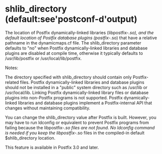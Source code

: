 # shlib_directory (default:see'postconf-d'output) 

 The location of Postfix dynamically-linked libraries
(libpostfix-*.so), and the default location of Postfix database
plugins (postfix-*.so) that have a relative pathname in the
dynamicmaps.cf file.  The shlib_directory parameter defaults to
"no" when Postfix dynamically-linked libraries and database plugins
are disabled at compile time, otherwise it typically defaults to
/usr/lib/postfix or /usr/local/lib/postfix.  

 Notes: 



  The directory specified with shlib_directory should contain
only Postfix-related files. Postfix dynamically-linked libraries
and database plugins should not be installed in a "public" system
directory such as /usr/lib or /usr/local/lib. Linking Postfix
dynamically-linked library files or database plugins into non-Postfix
programs is not supported.  Postfix dynamically-linked libraries
and database plugins implement a Postfix-internal API that changes
without maintaining compatibility.  

  You can change the shlib_directory value after Postfix is
built. However, you may have to run ldconfig or equivalent to prevent
Postfix programs from failing because the libpostfix-*.so files are
not found.  No ldconfig command is needed if you keep the libpostfix-*.so
files in the compiled-in default $shlib_directory location. 



 This feature is available in Postfix 3.0 and later. 


